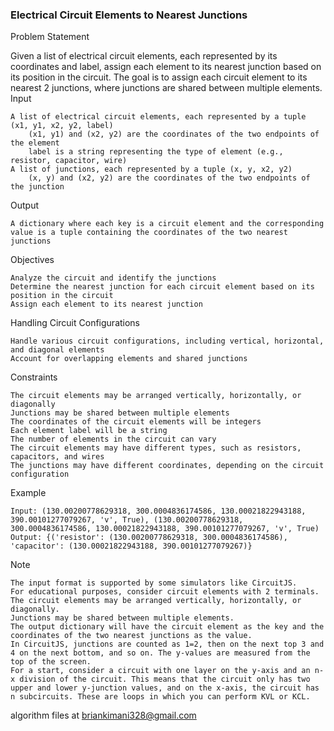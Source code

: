 ### Electrical Circuit Elements to Nearest Junctions
Problem Statement

Given a list of electrical circuit elements, each represented by its coordinates and label, assign each element to its nearest junction based on its position in the circuit. The goal is to assign each circuit element to its nearest 2 junctions, where junctions are shared between multiple elements.
Input

    A list of electrical circuit elements, each represented by a tuple (x1, y1, x2, y2, label)
        (x1, y1) and (x2, y2) are the coordinates of the two endpoints of the element
        label is a string representing the type of element (e.g., resistor, capacitor, wire)
    A list of junctions, each represented by a tuple (x, y, x2, y2)
        (x, y) and (x2, y2) are the coordinates of the two endpoints of the junction

Output

    A dictionary where each key is a circuit element and the corresponding value is a tuple containing the coordinates of the two nearest junctions

Objectives

    Analyze the circuit and identify the junctions
    Determine the nearest junction for each circuit element based on its position in the circuit
    Assign each element to its nearest junction

Handling Circuit Configurations

    Handle various circuit configurations, including vertical, horizontal, and diagonal elements
    Account for overlapping elements and shared junctions

Constraints

    The circuit elements may be arranged vertically, horizontally, or diagonally
    Junctions may be shared between multiple elements
    The coordinates of the circuit elements will be integers
    Each element label will be a string
    The number of elements in the circuit can vary
    The circuit elements may have different types, such as resistors, capacitors, and wires
    The junctions may have different coordinates, depending on the circuit configuration

Example

    Input: (130.00200778629318, 300.0004836174586, 130.00021822943188, 390.00101277079267, 'v', True), (130.00200778629318, 300.0004836174586, 130.00021822943188, 390.00101277079267, 'v', True)
    Output: {('resistor': (130.00200778629318, 300.0004836174586), 'capacitor': (130.00021822943188, 390.00101277079267)}

Note

    The input format is supported by some simulators like CircuitJS.
    For educational purposes, consider circuit elements with 2 terminals.
    The circuit elements may be arranged vertically, horizontally, or diagonally.
    Junctions may be shared between multiple elements.
    The output dictionary will have the circuit element as the key and the coordinates of the two nearest junctions as the value.
    In CircuitJS, junctions are counted as 1=2, then on the next top 3 and 4 on the next bottom, and so on. The y-values are measured from the top of the screen.
    For a start, consider a circuit with one layer on the y-axis and an n-x division of the circuit. This means that the circuit only has two upper and lower y-junction values, and on the x-axis, the circuit has n subcircuits. These are loops in which you can perform KVL or KCL.


algorithm files at briankimani328@gmail.com
